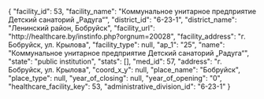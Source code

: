 {
    "facility_id": 53,
    "facility_name": "Коммунальное унитарное предприятие Детский санаторий „Радуга“",
    "district_id": "6-23-1",
    "district_name": "Ленинский район, Бобруйск",
    "facility_url": "http:\/\/healthcare.by\/instinfo.php?orgnum=20028",
    "facility_address": "г. Бобруйск, ул. Крылова",
    "facility_type": null,
    "ap_1": "25",
    "name": "Коммунальное унитарное предприятие Детский санаторий „Радуга“",
    "state": "public institution",
    "stats": [],
    "med_id": 57,
    "address": "г. Бобруйск, ул. Крылова",
    "coord_x_y": null,
    "place_name": "Бобруйск",
    "place_type": null,
    "year_of_closing": null,
    "year_of_opening": "0",
    "healthcare_facility_key": 53,
    "administrative_division_id": "6-23-1"
}